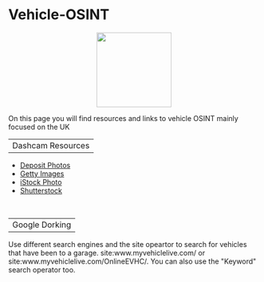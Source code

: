 # Vehicle-OSINT
<p align="center">
  <img width="150" height="150" src="https://www.cqcore.uk/wp-content/uploads/2021/04/cropped-cropped-Capture-2.png">
</p>
<p>On this page you will find resources and links to vehicle OSINT mainly focused on the UK
</p>
<table>
  <tr>
      <td>Dashcam Resources</td>
  </tr>
</table>
</p>
<ul>    
  <li><a href="https://depositphotos.com/stock-footage/dashcam.html">Deposit Photos</a></li>
  <li><a href="https://gettyimages.com/videos/dash-cam">Getty Images</a></li>  
  <li><a href="https://www.istockphoto.com/videos/dash-cam">iStock Photo</a></li>
  <li><a href="https://www.shutterstock.com/video/search/dash-cam">Shutterstock</a></li>
</ul>
</br>
<table>
  <tr>
      <td>Google Dorking</td>
  </tr>
</table>
  Use different search engines and the site opeartor to search for vehicles that have been to a garage. site:www.myvehiclelive.com/ or site:www.myvehiclelive.com/OnlineEVHC/. You can also use the "Keyword" search operator too.
